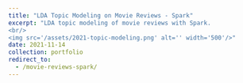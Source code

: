 ```yaml
---
title: "LDA Topic Modeling on Movie Reviews - Spark"
excerpt: "LDA topic modeling of movie reviews with Spark.
<br/>
<img src='/assets/2021-topic-modeling.png' alt='' width='500'/>"
date: 2021-11-14
collection: portfolio
redirect_to: 
  - /movie-reviews-spark/
---
```

